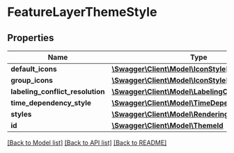 # FeatureLayerThemeStyle

## Properties
Name | Type | Description | Notes
------------ | ------------- | ------------- | -------------
**default_icons** | [**\Swagger\Client\Model\IconStyle[]**](IconStyle.md) |  | [optional] 
**group_icons** | [**\Swagger\Client\Model\IconStyle[]**](IconStyle.md) |  | [optional] 
**labeling_conflict_resolution** | [**\Swagger\Client\Model\LabelingConflictResolution**](LabelingConflictResolution.md) |  | [optional] 
**time_dependency_style** | [**\Swagger\Client\Model\TimeDependencyStyle**](TimeDependencyStyle.md) |  | [optional] 
**styles** | [**\Swagger\Client\Model\RenderingStyle[]**](RenderingStyle.md) |  | [optional] 
**id** | [**\Swagger\Client\Model\ThemeId**](ThemeId.md) |  | 

[[Back to Model list]](../../README.md#documentation-for-models) [[Back to API list]](../../README.md#documentation-for-api-endpoints) [[Back to README]](../../README.md)

